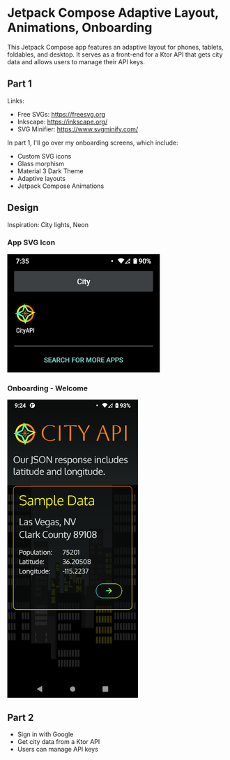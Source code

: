 # Jetpack Compose Adaptive Layout, Animations, Onboarding

This Jetpack Compose app features an adaptive layout for phones, tablets,
foldables, and desktop. It serves as a front-end for a Ktor API that
gets city data and allows users to manage their API keys.

## Part 1

Links:
* Free SVGs: https://freesvg.org
* Inkscape: https://inkscape.org/
* SVG Minifier: https://www.svgminify.com/

In part 1, I'll go over my onboarding screens, which include:

* Custom SVG icons
* Glass morphism
* Material 3 Dark Theme
* Adaptive layouts
* Jetpack Compose Animations

## Design

Inspiration: City lights, Neon

### App SVG Icon

![Icon](launcher_icon.png)

### Onboarding - Welcome

![Onboarding](onboarding.png)

## Part 2

* Sign in with Google
* Get city data from a Ktor API
* Users can manage API keys